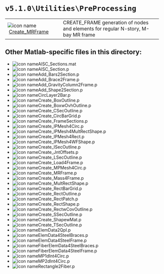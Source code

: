 <!-- <!DOCTYPE html> -->
<!-- <html lang="en"> -->
<!-- <body> -->
<!-- <a name="_top"></a>
<table width="100%"><tr><td align="left"><a href="../../../index.md"><img alt="<" border="0" src="../../../left.png">&nbsp;Master index</a></td>
<td align="right"><a href="index.md">Index for `v5.1.0\Utilities\PreProcessing`&nbsp;<img alt=">" border="0" src="../../../right.png"></a></td></tr></table> -->

# `v5.1.0\Utilities\PreProcessing`

<table>
<tr><td><img src="../../../matlab_logo.png" alt="icon name" class="icon">&nbsp;<a href="Create_MRFrame">Create_MRFrame</a></td><td>CREATE_FRAME generation of nodes and elements for regular N-story, M-bay MR frame </td></tr></table>

## Other Matlab-specific files in this directory:

<ul>
<li><img src="../../../matlab_logo.png" alt="icon name" class="icon">AISC_Sections.mat</li><li><img src="../../../matlab_logo.png" alt="icon name" class="icon">AISC_Section.p</li><li><img src="../../../matlab_logo.png" alt="icon name" class="icon">Add_Bars2Section.p</li><li><img src="../../../matlab_logo.png" alt="icon name" class="icon">Add_Brace2Frame.p</li><li><img src="../../../matlab_logo.png" alt="icon name" class="icon">Add_GravityColumn2Frame.p</li><li><img src="../../../matlab_logo.png" alt="icon name" class="icon">Add_Shape2Section.p</li><li><img src="../../../matlab_logo.png" alt="icon name" class="icon">CircLayer2Bar.p</li><li><img src="../../../matlab_logo.png" alt="icon name" class="icon">Create_BoxOutline.p</li><li><img src="../../../matlab_logo.png" alt="icon name" class="icon">Create_BoxwOvhOutline.p</li><li><img src="../../../matlab_logo.png" alt="icon name" class="icon">Create_CSecOutline.p</li><li><img src="../../../matlab_logo.png" alt="icon name" class="icon">Create_CircBarGrid.p</li><li><img src="../../../matlab_logo.png" alt="icon name" class="icon">Create_FrameSections.p</li><li><img src="../../../matlab_logo.png" alt="icon name" class="icon">Create_IPMesh4Circ.p</li><li><img src="../../../matlab_logo.png" alt="icon name" class="icon">Create_IPMesh4MultRectShape.p</li><li><img src="../../../matlab_logo.png" alt="icon name" class="icon">Create_IPMesh4Rect.p</li><li><img src="../../../matlab_logo.png" alt="icon name" class="icon">Create_IPMesh4WFShape.p</li><li><img src="../../../matlab_logo.png" alt="icon name" class="icon">Create_ISecOutline.p</li><li><img src="../../../matlab_logo.png" alt="icon name" class="icon">Create_JntOffsets.p</li><li><img src="../../../matlab_logo.png" alt="icon name" class="icon">Create_LSecOutline.p</li><li><img src="../../../matlab_logo.png" alt="icon name" class="icon">Create_Load4Frame.p</li><li><img src="../../../matlab_logo.png" alt="icon name" class="icon">Create_MPMesh4Circ.p</li><li><img src="../../../matlab_logo.png" alt="icon name" class="icon">Create_MRFrame.p</li><li><img src="../../../matlab_logo.png" alt="icon name" class="icon">Create_Mass4Frame.p</li><li><img src="../../../matlab_logo.png" alt="icon name" class="icon">Create_MultRectShape.p</li><li><img src="../../../matlab_logo.png" alt="icon name" class="icon">Create_RectBarGrid.p</li><li><img src="../../../matlab_logo.png" alt="icon name" class="icon">Create_RectOutline.p</li><li><img src="../../../matlab_logo.png" alt="icon name" class="icon">Create_RectPatch.p</li><li><img src="../../../matlab_logo.png" alt="icon name" class="icon">Create_RectShape.p</li><li><img src="../../../matlab_logo.png" alt="icon name" class="icon">Create_RectwCovOutline.p</li><li><img src="../../../matlab_logo.png" alt="icon name" class="icon">Create_SSecOutline.p</li><li><img src="../../../matlab_logo.png" alt="icon name" class="icon">Create_ShapewMat.p</li><li><img src="../../../matlab_logo.png" alt="icon name" class="icon">Create_TSecOutline.p</li><li><img src="../../../matlab_logo.png" alt="icon name" class="icon">ElemData2Qpl.p</li><li><img src="../../../matlab_logo.png" alt="icon name" class="icon">ElemData4SteelBraces.p</li><li><img src="../../../matlab_logo.png" alt="icon name" class="icon">ElemData4SteelFrame.p</li><li><img src="../../../matlab_logo.png" alt="icon name" class="icon">FiberElemData4SteelBraces.p</li><li><img src="../../../matlab_logo.png" alt="icon name" class="icon">FiberElemData4SteelFrame.p</li><li><img src="../../../matlab_logo.png" alt="icon name" class="icon">MP1dInt4Circ.p</li><li><img src="../../../matlab_logo.png" alt="icon name" class="icon">MP2dInt4Circ.p</li><li><img src="../../../matlab_logo.png" alt="icon name" class="icon">Rectangle2Fiber.p</li></ul>


<!-- <hr><address>Generated on Sat 25-Jul-2020 23:38:00 by <strong><a href="http://www.artefact.tk/software/matlab/m2html/" title="Matlab Documentation in HTML">m2html</a></strong> &copy; 2005</address> -->
<!-- </body> -->
<!-- </html> -->